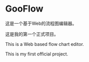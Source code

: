 # GooFlow
<p>这是一个基于Web的流程图编辑器。</p>
<p>这是我的第一个正式项目。</p>
<p>This is a Web based flow chart editor.</p>
<p>This is my first official project.</p>

